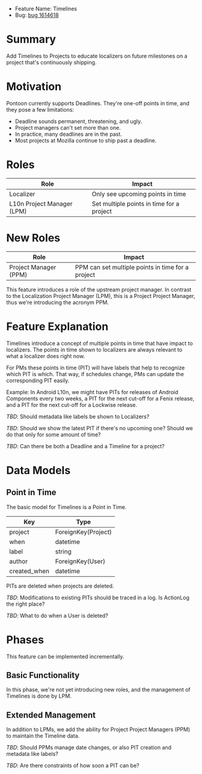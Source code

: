 - Feature Name: Timelines
- Bug: [bug 1614618](https://bugzilla.mozilla.org/show_bug.cgi?id=1614618)

# Summary

Add Timelines to Projects to educate localizers on future milestones on a
project that's continuously shipping.

# Motivation

Pontoon currently supports Deadlines. They're one-off points in time, and they
pose a few limitations:

* Deadline sounds permanent, threatening, and ugly.
* Project managers can't set more than one.
* In practice, many deadlines are in the past.
* Most projects at Mozilla continue to ship past a deadline.

# Roles

| Role | Impact |
| -- | -- |
| Localizer | Only see upcoming points in time |
| L10n Project Manager (LPM) | Set multiple points in time for a project |

# New Roles

| Role | Impact |
| -- | -- |
| Project Manager (PPM) | PPM can set multiple points in time for a project|

This feature introduces a role of the upstream project manager. In contrast to
the Localization Project Manager (LPM), this is a Project Project Manager, thus
we're introducing the acronym PPM.

# Feature Explanation

Timelines introduce a concept of multiple points in time that have impact to
localizers. The points in time shown to localizers are always relevant to what a
localizer does right now.

For PMs these points in time (PIT) will have labels that help to recognize which
PIT is which. That way, if schedules change, PMs can update the corresponding
PIT easily.

Example: In Android L10n, we might have PITs for releases of Android Components
every two weeks, a PIT for the next cut-off for a Fenix release, and a PIT for
the next cut-off for a Lockwise release.

*TBD*: Should metadata like labels be shown to Localizers?

*TBD*: Should we show the latest PIT if there's no upcoming one? Should we do
that only for some amount of time?

*TBD*: Can there be both a Deadline and a Timeline for a project?

# Data Models

## Point in Time

The basic model for Timelines is a Point in Time.

| Key | Type |
| -- | -- |
| project | ForeignKey(Project) |
| when | datetime |
| label | string |
| author | ForeignKey(User) |
| created_when | datetime |

PITs are deleted when projects are deleted.

*TBD*: Modifications to existing PITs should be traced in a log. Is ActionLog
the right place?

*TBD*: What to do when a User is deleted?

# Phases

This feature can be implemented incrementally.

## Basic Functionality

In this phase, we're not yet introducing new roles, and the management of
Timelines is done by LPM.

## Extended Management

In addition to LPMs, we add the ability for Project Project Managers (PPM) to
maintain the Timeline data.

*TBD*: Should PPMs manage date changes, or also PIT creation and metadata like
labels?

*TBD*: Are there constraints of how soon a PIT can be?

